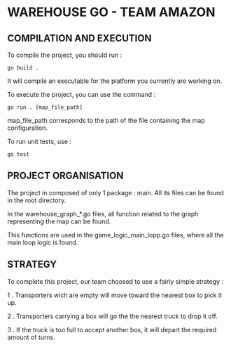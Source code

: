 # WAREHOUSE GO - TEAM AMAZON

## COMPILATION AND EXECUTION

To compile the project, you should run :

```
go build .
```

It will compile an executable for the platform you currently are working on.

To execute the project, you can use the command :

```
go run . [map_file_path]
```

map_file_path corresponds to the path of the file containing the map configuration.

To run unit tests, use :

```
go test
```


## PROJECT ORGANISATION

The project in composed of only 1 package : main. All its files can be found in the root directory.

In the warehouse_graph_*.go files, all function related to the graph representing the map can be found.

This functions are used in the game_logic_main_lopp.go files, where all the main loop logic is found.


## STRATEGY

To complete this project, our team choosed to use a fairly simple strategy :

 1 . Transporters wich are empty will move toward the nearest box to pick it up.

 2 . Transporters carrying a box will go the the nearest truck to drop it off.

 3 . If the truck is too full to accept another box, it will depart the required amount of turns.

